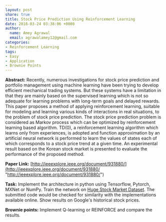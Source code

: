```yaml
---
layout: post
share: true
title: Stock Price Prediction Using Reinforcement Learning
date: 2018-03-24 03:38:06 +0000
author:
  name: Amey Agrawal
  email: agrawalamey12@gmail.com
categories:
- Reinforcement Learning
tags:
- Easy
- Application
- Brownie Points
---
```

**Abstract:** Recently, numerous investigations for stock price prediction and portfolio management using machine learning have been trying to develop efficient mechanical trading systems. But these systems have a limitation in that they are mainly based on the supervised learning which is not so adequate for learning problems with long-term goals and delayed rewards. This paper proposes a method of applying reinforcement learning, suitable for modeling and learning various kinds of interactions in real situations, to the problem of stock price prediction. The stock price prediction problem is considered as Markov process which can be optimized by reinforcement learning based algorithm. TD(0), a reinforcement learning algorithm which learns only from experiences, is adopted and function approximation by an artificial neural network is performed to learn the values of states each of which corresponds to a stock price trend at a given time. An experimental result based on the Korean stock market is presented to evaluate the performance of the proposed method.

**Paper Link:** [http://ieeexplore.ieee.org/document/931880/](http://ieeexplore.ieee.org/document/931880/ "http://ieeexplore.ieee.org/document/931880/")

**Task:** Implement the architecture in python using Tensorflow, Pytorch, MXNet or NumPy. Train the network on [Huge Stock Market Dataset](https://www.kaggle.com/borismarjanovic/price-volume-data-for-all-us-stocks-etfs). The submitted code would be checked for similarity with the implementations available online. Show results on Google's historical stock prices.

**Brownie points:** Implement Q-learning or REINFORCE and compare the results.